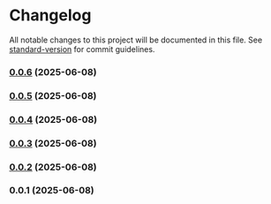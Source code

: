 # Changelog

All notable changes to this project will be documented in this file. See [standard-version](https://github.com/conventional-changelog/standard-version) for commit guidelines.

### [0.0.6](https://github.com/DanielDallagnol/Prova-Duas-Rotas/compare/v0.0.5...v0.0.6) (2025-06-08)

### [0.0.5](https://github.com/DanielDallagnol/Prova-Duas-Rotas/compare/v0.0.4...v0.0.5) (2025-06-08)

### [0.0.4](https://github.com/DanielDallagnol/Prova-Duas-Rotas/compare/v0.0.3...v0.0.4) (2025-06-08)

### [0.0.3](https://github.com/DanielDallagnol/Prova-Duas-Rotas/compare/v0.0.2...v0.0.3) (2025-06-08)

### [0.0.2](https://github.com/DanielDallagnol/Prova-Duas-Rotas/compare/v0.0.1...v0.0.2) (2025-06-08)

### 0.0.1 (2025-06-08)
